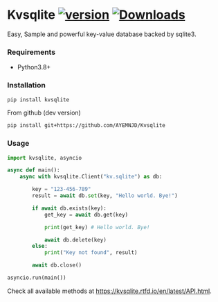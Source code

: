 # Kvsqlite [![version](https://img.shields.io/pypi/v/Kvsqlite?style=flat&logo=pypi)](https://pypi.org/project/Kvsqlite) [![Downloads](https://static.pepy.tech/personalized-badge/Kvsqlite?period=month&units=none&left_color=grey&right_color=brightgreen&left_text=Downloads)](https://pepy.tech/project/Kvsqlite)
Easy, Sample and powerful key-value database backed by sqlite3.

### Requirements

- Python3.8+

### Installation

```bash
pip install kvsqlite
```
From github (dev version)
```bash
pip install git+https://github.com/AYEMNJD/Kvsqlite
```

### Usage

```python
import kvsqlite, asyncio

async def main():
    async with kvsqlite.Client("kv.sqlite") as db:

        key = "123-456-789"
        result = await db.set(key, "Hello world. Bye!")

        if await db.exists(key):
            get_key = await db.get(key)

            print(get_key) # Hello world. Bye!

            await db.delete(key)
        else:
            print("Key not found", result)

        await db.close()

asyncio.run(main())
```

Check all available methods at https://kvsqlite.rtfd.io/en/latest/API.html.
